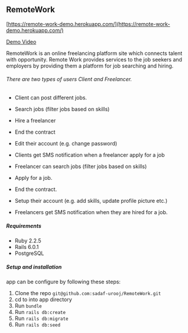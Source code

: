 
## RemoteWork
 
[https://remote-work-demo.herokuapp.com/](https://remote-work-demo.herokuapp.com/)

[Demo Video](https://drive.google.com/file/d/1xlQ-xGrM_dcYpZaxVh6CVykI63Y9fbgq/view?usp=sharing)

RemoteWork is an online freelancing platform site which connects talent with opportunity. Remote Work provides services to the job seekers and employers by providing them a platform for job searching and hiring.
###### There are two types of users Client and Freelancer.
* Client can post different jobs.
* Search jobs (filter jobs based on skills)
* Hire a freelancer
* End the contract
* Edit their account (e.g. change password)
* Clients get SMS notification when a freelancer apply for a job


* Freelancer can search jobs (filter jobs based on skills)
* Apply for a job.
* End the contract.
* Setup their account (e.g. add skills, update profile picture etc.)
* Freelancers get SMS notification when they are hired for a job.


##### Requirements

* Ruby 2.2.5
* Rails 6.0.1
* PostgreSQL

##### Setup and installation
app can be configure by following these steps:
1. Clone the repo `git@github.com:sadaf-urooj/RemoteWork.git`
2. cd to into app directory
3. Run `bundle`
4. Run `rails db:create` 
5. Run `rails db:migrate`
6. Run `rails db:seed`